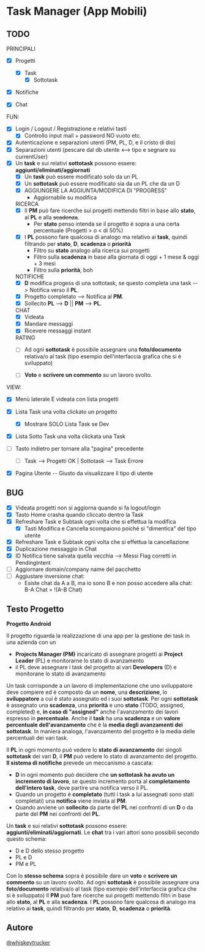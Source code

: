 # Task Manager (App Mobili)
## TODO
PRINCIPALI
- [X] Progetti
	- [X] Task
		- [X] Sottotask
- [X] Notifiche
- [X] Chat



FUN:
- [X] Login / Logout / Registrazione e relativi tasti
	- [X] Controllo input mail + password NO vuoto etc.
- [X] Autenticazione e separazioni utenti (PM, PL, D, e il cristo di dio)
- [X] Separazioni utenti (pescare dal db utente <--> tipo e segnare su currentUser)
- [X] Un **task** e sui relativi **sottotask** possono essere: **aggiunti/eliminati/aggiornati**
	- [X] Un **task** può essere modificato solo da un PL
	- [X] Un **sottotask** può essere modificato sia da un PL che da un D
	- [X] AGGIUNGERE LA AGGIUNTA/MODIFICA DI "PROGRESS"
		- Aggiornabile su modifica
	
	RICERCA
	- [X] Il **PM** può fare ricerche sui progetti mettendo filtri in base allo **stato**, al **PL** e alla ~~scadenza~~.
		- Per **stato** penso intenda se il progetto è sopra a una certa percentuale (Progetti > o < di 50%)
	- [X] I **PL** possono fare qualcosa di analogo ma relativo ai **task**, quindi filtrando per **stato**, **D**, **scadenza** o **priorità**
		- Filtro su **stato** analogo alla ricerca sui progetti
		- Filtro sulla **scadenza** in base alla giornata di oggi + 1 mese & oggi + 3 mesi
		- Filtro sulla **priorità**, boh
		
	NOTIFICHE
	- [X] **D** modifica progess di una sottotask, se questo completa una task --> Notifica verso il **PL**.
	- [X] Progetto completato --> Notifica al **PM**.
	- [X] Sollecito **PL** --> **D**  ||  **PM** --> **PL**.
	
	CHAT
	- [X] Videata
	- [X] Mandare messaggi
	- [X] Ricevere messaggi instant
	
	RATING
	- [ ] Ad ogni **sottotask** è possibile assegnare una **foto/documento** relativa/o al task (tipo esempio dell'interfaccia grafica che si è sviluppato)
	- [ ] **Voto** e **scrivere un commento** su un lavoro svolto.
	
	

VIEW:
- [X] Menù laterale  E videata con lista progetti
- [X] Lista Task una volta clickato un progetto
	- [X] Mostrare SOLO Lista Task se Dev
- [X] Lista Sotto Task una volta clickata una Task
- [ ] Tasto indietro per tornare alla "pagina" precedente
	- [ ] Task --> Progetti OK | Sottotask --> Task Errore

- [X] Pagina Utente -- Giusto da visualizzare il tipo di utente





## BUG
- [X] Videata progetti non si aggiorna quando si fa logout/login
- [X] Tasto Home crasha quando cliccato dentro la Task
- [X] Refreshare Task e Subtask ogni volta che si effettua la modifica
	- [X] Tasti Modifica e Cancella scompaiono poiché si "dimentica" del tipo utente
- [X] Refreshare Task e Subtask ogni volta che si effettua la cancellazione
- [X] Duplicazione messaggio in Chat
- [x] ID Notifica tiene salvata quella vecchia --> Messi Flag corretti in PendingIntent
- [ ] Aggiornare domain/company name del pacchetto
- [ ] Aggiustare inversione chat:
	- Esiste chat da A a B, ma io sono B e non posso accedere alla chat: B-A Chat = !(A-B Chat)


## Testo Progetto
**Progetto Android**  

Il progetto riguarda la realizzazione di una app per la gestione dei task in una azienda con un
- **Projects Manager (PM)** incaricato di assegnare progetti ai **Project Leader** (PL) e monitorarne lo stato di avanzamento
- il PL deve assegnare i task del progetto ai vari **Developers** (D) e monitorane lo stato di avanzamento

Un task corrisponde a un lavoro di implementazione che uno sviluppatore deve compiere ed è composto da un **nome**, una **descrizione**, lo **sviluppatore** a cui è stato assegnato ed i suoi **sottotask**. 
Per ogni **sottotask** è assegnato una **scadenza**, una **priorità** e uno **stato** (TODO, assigned, completed) e, **in caso di "assigned"** anche l'avanzamento dei lavori espresso in **percentuale**.
Anche il **task** ha una **scadenza** e un **valore percentuale dell'avanzamento** che è la **media degli avanzamenti dei sottotask**. In maniera analoga, l'avanzamento del progetto è la media delle percentuali dei vari task.

Il **PL** in ogni momento può vedere lo **stato di avanzamento** dei singoli **sottotask** dei vari **D**, il **PM** può vedere lo stato di avanzamento del progetto.
**Il sistema di notifiche** prevede un meccanismo a cascata:
- **D** in ogni momento può decidere che **un sottotask ha avuto un incremento di lavoro**, se questo incremento porta al **completamento dell'intero task**, deve partire una notifica verso il PL.
- Quando un progetto è **completato** (tutti i task a lui assegnati sono stati completati) una **notifica** viene inviata al **PM**.
- Quando avviene un **sollecito** da parte del **PL** nei confronti di un **D** o da parte del **PM** nei confronti del **PL**.

Un **task** e sui relativi **sottotask** possono essere: **aggiunti/eliminati/aggiornati**.
Le **chat** tra i vari attori sono possibili secondo questo schema:
- D e D dello stesso progetto
- PL e D
- PM e PL

Con lo **stesso schema** sopra è possibile dare un **voto** e **scrivere un commento** su un lavoro svolto.
Ad ogni **sottotask** è possibile assegnare una **foto/documento** relativa/o al task (tipo esempio dell'interfaccia grafica che si è sviluppato)
Il **PM** può fare ricerche sui progetti mettendo filtri in base allo **stato**, al **PL** e alla **scadenza**.
I **PL** possono fare qualcosa di analogo ma relativo ai **task**, quindi filtrando per **stato**, **D**, **scadenza** o **priorità**.


## Autore
[@whiskeytrucker](https://github.com/whiskeytrucker)
